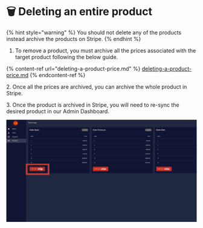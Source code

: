 # 🗑 Deleting an entire product

{% hint style="warning" %}
You should not delete any of the products instead archive the products on Stripe.
{% endhint %}

1. To remove a product, you must archive all the prices associated with the target product following the below guide.

{% content-ref url="deleting-a-product-price.md" %}
[deleting-a-product-price.md](deleting-a-product-price.md)
{% endcontent-ref %}

2\. Once all the prices are archived, you can archive the whole product in Stripe.

3\. Once the product is archived in Stripe, you will need to re-sync the desired product in our Admin Dashboard.

![](<../.gitbook/assets/image (14).png>)
